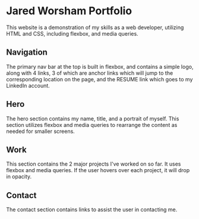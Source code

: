 # Jared Worsham Portfolio

This website is a demonstration of my skills as a web developer, utilizing HTML and CSS, including flexbox, and media queries.


## Navigation

The primary nav bar at the top is built in flexbox, and contains a simple logo, along with 4 links, 3 of which are anchor links which will jump to the corresponding location on the page, and the RESUME link which goes to my LinkedIn account.

## Hero

The hero section contains my name, title, and a portrait of myself. This section utilizes flexbox and media queries to rearrange the content as needed for smaller screens.

## Work

This section contains the 2 major projects I've worked on so far. It uses flexbox and media queries. If the user hovers over each project, it will drop in opacity.

## Contact

The contact section contains links to assist the user in contacting me.
